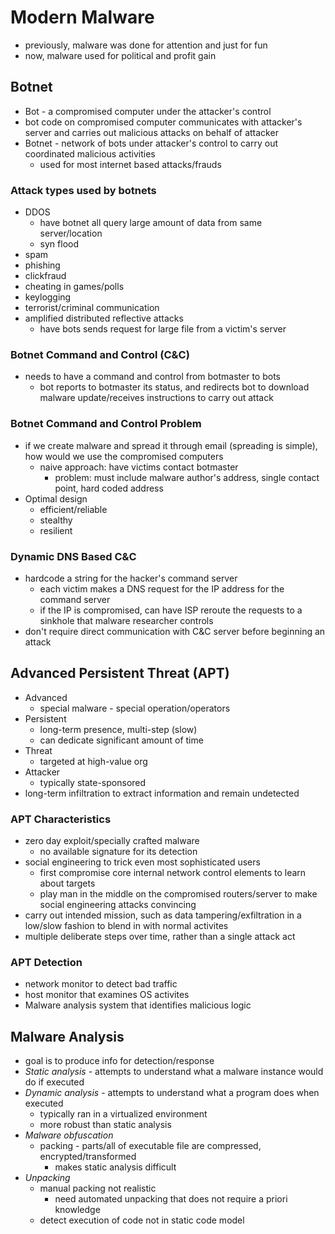 # Modern Malware
- previously, malware was done for attention and just for fun
- now, malware used for political and profit gain

## Botnet
- Bot - a compromised computer under the attacker's control
- bot code on compromised computer communicates with attacker's server and carries out malicious attacks on behalf of attacker
- Botnet - network of bots under attacker's control to carry out coordinated malicious activities
    - used for most internet based attacks/frauds
### Attack types used by botnets
- DDOS
    - have botnet all query large amount of data from same server/location
    - syn flood
- spam
- phishing
- clickfraud
- cheating in games/polls
- keylogging
- terrorist/criminal communication
- amplified distributed reflective attacks
    - have bots sends request for large file from a victim's server

### Botnet Command and Control (C&C)
- needs to have a command and control from botmaster to bots
    - bot reports to botmaster its status, and redirects bot to download malware update/receives instructions to carry out attack

### Botnet Command and Control Problem
- if we create malware and spread it through email (spreading is simple), how would we use the compromised computers
    - naive approach: have victims contact botmaster
        - problem: must include malware author's address, single contact point, hard coded address
- Optimal design
    - efficient/reliable
    - stealthy
    - resilient
### Dynamic DNS Based C&C
- hardcode a string for the hacker's command server
    - each victim makes a DNS request for the IP address for the command server
    - if the IP is compromised, can have ISP reroute the requests to a sinkhole that malware researcher controls
- don't require direct communication with C&C server before beginning an attack

## Advanced Persistent Threat (APT)
- Advanced
    - special malware - special operation/operators
- Persistent
    - long-term presence, multi-step (slow)
    - can dedicate significant amount of time
- Threat
    - targeted at high-value org
- Attacker
    - typically state-sponsored
- long-term infiltration to extract information and remain undetected

### APT Characteristics
- zero day exploit/specially crafted malware
    - no available signature for its detection 
- social engineering to trick even most sophisticated users
    - first compromise core internal network control elements to learn about targets
    - play man in the middle on the compromised routers/server to make social engineering attacks convincing
- carry out intended mission, such as data tampering/exfiltration in a low/slow fashion to blend in with normal activites
- multiple deliberate steps over time, rather than a single attack act
### APT Detection
- network monitor to detect bad traffic
- host monitor that examines OS activites
- Malware analysis system that identifies malicious logic


## Malware Analysis
- goal is to produce info for detection/response
- *Static analysis* - attempts to understand what a malware instance would do if executed
- *Dynamic analysis* - attempts to understand what a program does when executed
    - typically ran in a virtualized environment
    - more robust than static analysis
- *Malware obfuscation*
    - packing - parts/all of executable file are compressed, encrypted/transformed
        - makes static analysis difficult
- *Unpacking*
    - manual packing not realistic
        - need automated unpacking that does not require a priori knowledge
    - detect execution of code not in static code model
